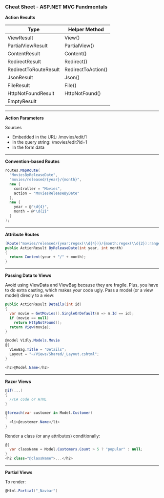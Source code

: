 ### Cheat Sheet - ASP.NET MVC Fundmentals

**Action Results**

Type | Helper Method
---- | -------------
ViewResult | View()
PartialViewResult | PartialView()
ContentResult | Content()
RedirectResult | Redirect()
RedirectToRouteResult | RedirectToAction()
JsonResult | Json()
FileResult | File()
HttpNotFoundResult | HttpNotFound()
EmptyResult | 

---
**Action Parameters**

Sources
* Embedded in the URL: /movies/edit/1
* In the query string: /movies/edit?id=1
* In the form data

---
**Convention-based Routes**

```c#
routes.MapRoute(
  "MoviesByReleaseDate",
  "movies/released/{year}/{month}",
  new {
    controller = "Movies",
    action = "MoviesReleaseByDate"
  },
  new {
    year = @"\d{4}",
    month = @"\d{2}"
  }
);
```
---
**Attribute Routes**
```c#
[Route("movies/released/{year:regex(\\d{4})}/{month:regex(\\d{2}):range(1, 12)}")]
public ActionResult ByReleaseDate(int year, int month)
{
  return Content(year + "/" + month);
}
```
---
**Passing Data to Views**

Avoid using ViewData and ViewBag because they are fragile.
Plus, you have to do extra casting, which makes your code ugly. Pass a model (or a view model) direcly to a view:
```c#
public ActionResult Details(int id)
{
  var movie = GetMovies().SingleOrDefault(m => m.Id == id);
  if (movie == null)
    return HttpNotFound();
  return View(movie);
}
```
```c#
@model Vidly.Models.Movie
@{
  ViewBag.Title = "Details";
  Layout = "~/Views/Shared/_Layout.cshtml";
}

<h2>@Model.Name</h2>
```
---
**Razor Views**
```c#
@if(...)
{
  //C# code or HTML
}
```

```c#
@foreach(var customer in Model.Customer)
{
  <li>@customer.Name</li>
}
```

Render a class (or any attributes) conditionally:
```c#
@{
  var className = Model.Customers.Count > 5 ? "popular" : null;
}
<h2 class="@className">...</h2>
```
---
**Partial Views**

To render:
```c#
@Html.Partial("_Navbar")
```
